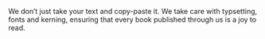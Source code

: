 We don’t just take your text and copy-paste it. We take care with typsetting, fonts and kerning, ensuring that every book published through us is a joy to read.